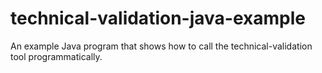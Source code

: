 technical-validation-java-example
=================================

An example Java program that shows how to call the technical-validation tool programmatically.
